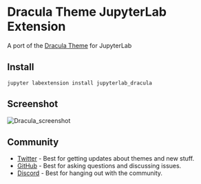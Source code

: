 # Dracula Theme JupyterLab Extension

A port of the [Dracula Theme](https://github.com/dracula/dracula-theme) for JupyterLab

## Install

```
jupyter labextension install jupyterlab_dracula

```

## Screenshot

![Dracula_screenshot](https://i.imgur.com/f93HbBV.png "Dracula_screenshot")

## Community

- [Twitter](https://twitter.com/draculatheme) - Best for getting updates about themes and new stuff.
- [GitHub](https://github.com/dracula/dracula-theme/discussions) - Best for asking questions and discussing issues.
- [Discord](https://draculatheme.com/discord-invite) - Best for hanging out with the community.
